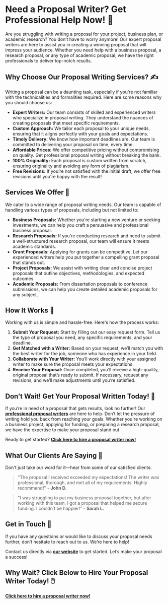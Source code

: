 # Need a Proposal Writer? Get Professional Help Now! 🚀

Are you struggling with writing a proposal for your project, business plan, or academic research? You don’t have to worry anymore! Our expert proposal writers are here to assist you in creating a winning proposal that will impress your audience. Whether you need help with a business proposal, a research proposal, or any type of academic proposal, we have the right professionals to deliver top-notch results.

## Why Choose Our Proposal Writing Services? ✍️

Writing a proposal can be a daunting task, especially if you're not familiar with the technicalities and formalities required. Here are some reasons why you should choose us:

- **Expert Writers:** Our team consists of skilled and experienced writers who specialize in proposal writing. They understand the nuances of creating proposals that meet specific requirements.
- **Custom Approach:** We tailor each proposal to your unique needs, ensuring that it aligns perfectly with your goals and expectations.
- **Timely Delivery:** We know how important deadlines are. Our team is committed to delivering your proposal on time, every time.
- **Affordable Prices:** We offer competitive pricing without compromising on quality. Get professional proposal writing without breaking the bank.
- **100% Originality:** Each proposal is custom written from scratch, ensuring originality and avoiding any form of plagiarism.
- **Free Revisions:** If you’re not satisfied with the initial draft, we offer free revisions until you're happy with the result!

## Services We Offer 🌟

We cater to a wide range of proposal writing needs. Our team is capable of handling various types of proposals, including but not limited to:

- **Business Proposals:** Whether you're starting a new venture or seeking investments, we can help you craft a persuasive and professional business proposal.
- **Research Proposals:** If you're conducting research and need to submit a well-structured research proposal, our team will ensure it meets academic standards.
- **Grant Proposals:** Applying for grants can be competitive. Let our experienced writers help you put together a compelling grant proposal that stands out.
- **Project Proposals:** We assist with writing clear and concise project proposals that outline objectives, methodologies, and expected outcomes.
- **Academic Proposals:** From dissertation proposals to conference submissions, we can help you create detailed academic proposals for any subject.

## How It Works 📝

Working with us is simple and hassle-free. Here's how the process works:

1. **Submit Your Request:** Start by filling out our easy request form. Tell us the type of proposal you need, any specific requirements, and your deadline.
2. **Get Matched with a Writer:** Based on your request, we’ll match you with the best writer for the job, someone who has experience in your field.
3. **Collaborate with Your Writer:** You’ll work directly with your assigned writer to make sure the proposal meets your expectations.
4. **Receive Your Proposal:** Once completed, you’ll receive a high-quality, original proposal that’s ready to submit. If necessary, request any revisions, and we’ll make adjustments until you’re satisfied.

## Don’t Wait! Get Your Proposal Written Today! 📅

If you’re in need of a proposal that gets results, look no further! Our [**professional proposal writers**](https://tinyurl.com/topessay?keyword=i+need+a+proposal+writer) are here to help. Don’t let the pressure of writing hold you back from reaching your goals. Whether you're working on a business project, applying for funding, or preparing a research proposal, we have the expertise to make your proposal stand out.

Ready to get started? [**Click here to hire a proposal writer now!**](https://tinyurl.com/topessay?keyword=i+need+a+proposal+writer)

## What Our Clients Are Saying 📢

Don't just take our word for it—hear from some of our satisfied clients:

> "The proposal I received exceeded my expectations! The writer was professional, thorough, and met all of my requirements. Highly recommend!" - **John D.**

> "I was struggling to put my business proposal together, but after working with this team, I got a proposal that helped me secure funding. I couldn’t be happier!" - **Sarah L.**

## Get in Touch 💬

If you have any questions or would like to discuss your proposal needs further, don’t hesitate to reach out to us. We’re here to help!

Contact us directly via [**our website**](https://tinyurl.com/topessay?keyword=i+need+a+proposal+writer) to get started. Let’s make your proposal a success!

## Why Wait? Click Below to Hire Your Proposal Writer Today! 🖱️

[**Click here to hire a proposal writer now!**](https://tinyurl.com/topessay?keyword=i+need+a+proposal+writer)
